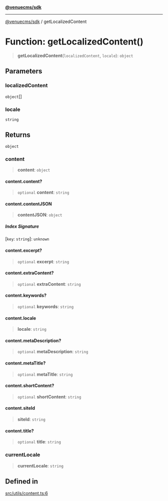 [**@venuecms/sdk**](../README.md)

***

[@venuecms/sdk](../README.md) / getLocalizedContent

# Function: getLocalizedContent()

> **getLocalizedContent**(`localizedContent`, `locale`): `object`

## Parameters

### localizedContent

`object`[]

### locale

`string`

## Returns

`object`

### content

> **content**: `object`

#### content.content?

> `optional` **content**: `string`

#### content.contentJSON

> **contentJSON**: `object`

##### Index Signature

 \[`key`: `string`\]: `unknown`

#### content.excerpt?

> `optional` **excerpt**: `string`

#### content.extraContent?

> `optional` **extraContent**: `string`

#### content.keywords?

> `optional` **keywords**: `string`

#### content.locale

> **locale**: `string`

#### content.metaDescription?

> `optional` **metaDescription**: `string`

#### content.metaTitle?

> `optional` **metaTitle**: `string`

#### content.shortContent?

> `optional` **shortContent**: `string`

#### content.siteId

> **siteId**: `string`

#### content.title?

> `optional` **title**: `string`

### currentLocale

> **currentLocale**: `string`

## Defined in

[src/utils/content.ts:6](https://github.com/venuecms/sdk/blob/5b4cd028834bd354af42c2350c53afae614ed54f/src/utils/content.ts#L6)
